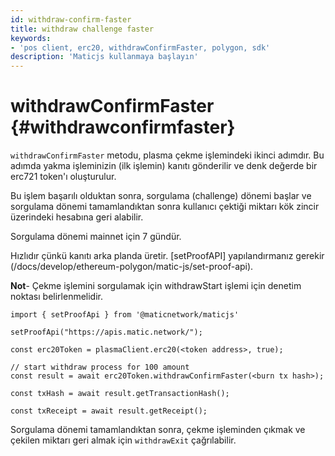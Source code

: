 ```yaml
---
id: withdraw-confirm-faster
title: withdraw challenge faster
keywords:
- 'pos client, erc20, withdrawConfirmFaster, polygon, sdk'
description: 'Maticjs kullanmaya başlayın'
---
```


# withdrawConfirmFaster {#withdrawconfirmfaster}

`withdrawConfirmFaster` metodu, plasma çekme işlemindeki ikinci adımdır. Bu adımda yakma işleminizin (ilk işlemin) kanıtı gönderilir ve denk değerde bir erc721 token'ı oluşturulur.

Bu işlem başarılı olduktan sonra, sorgulama (challenge) dönemi başlar ve sorgulama dönemi tamamlandıktan sonra kullanıcı çektiği miktarı kök zincir üzerindeki hesabına geri alabilir.

Sorgulama dönemi mainnet için 7 gündür.

<div class="highlight mb-20px mt-20px">
Hızlıdır çünkü kanıtı arka planda üretir. [setProofAPI] yapılandırmanız gerekir (/docs/develop/ethereum-polygon/matic-js/set-proof-api).
</div>

**Not**- Çekme işlemini sorgulamak için withdrawStart işlemi için denetim noktası belirlenmelidir.

```
import { setProofApi } from '@maticnetwork/maticjs'

setProofApi("https://apis.matic.network/");

const erc20Token = plasmaClient.erc20(<token address>, true);

// start withdraw process for 100 amount
const result = await erc20Token.withdrawConfirmFaster(<burn tx hash>);

const txHash = await result.getTransactionHash();

const txReceipt = await result.getReceipt();

```

Sorgulama dönemi tamamlandıktan sonra, çekme işleminden çıkmak ve çekilen miktarı geri almak için `withdrawExit` çağrılabilir.
